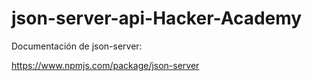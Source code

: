 # json-server-api-Hacker-Academy

Documentación de json-server:

https://www.npmjs.com/package/json-server
